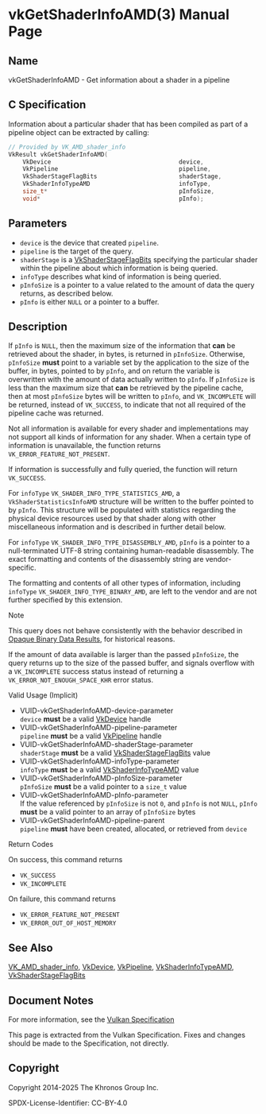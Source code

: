 # vkGetShaderInfoAMD(3) Manual Page

## Name

vkGetShaderInfoAMD - Get information about a shader in a pipeline



## [](#_c_specification)C Specification

Information about a particular shader that has been compiled as part of a pipeline object can be extracted by calling:

```c++
// Provided by VK_AMD_shader_info
VkResult vkGetShaderInfoAMD(
    VkDevice                                    device,
    VkPipeline                                  pipeline,
    VkShaderStageFlagBits                       shaderStage,
    VkShaderInfoTypeAMD                         infoType,
    size_t*                                     pInfoSize,
    void*                                       pInfo);
```

## [](#_parameters)Parameters

- `device` is the device that created `pipeline`.
- `pipeline` is the target of the query.
- `shaderStage` is a [VkShaderStageFlagBits](https://registry.khronos.org/vulkan/specs/latest/man/html/VkShaderStageFlagBits.html) specifying the particular shader within the pipeline about which information is being queried.
- `infoType` describes what kind of information is being queried.
- `pInfoSize` is a pointer to a value related to the amount of data the query returns, as described below.
- `pInfo` is either `NULL` or a pointer to a buffer.

## [](#_description)Description

If `pInfo` is `NULL`, then the maximum size of the information that **can** be retrieved about the shader, in bytes, is returned in `pInfoSize`. Otherwise, `pInfoSize` **must** point to a variable set by the application to the size of the buffer, in bytes, pointed to by `pInfo`, and on return the variable is overwritten with the amount of data actually written to `pInfo`. If `pInfoSize` is less than the maximum size that **can** be retrieved by the pipeline cache, then at most `pInfoSize` bytes will be written to `pInfo`, and `VK_INCOMPLETE` will be returned, instead of `VK_SUCCESS`, to indicate that not all required of the pipeline cache was returned.

Not all information is available for every shader and implementations may not support all kinds of information for any shader. When a certain type of information is unavailable, the function returns `VK_ERROR_FEATURE_NOT_PRESENT`.

If information is successfully and fully queried, the function will return `VK_SUCCESS`.

For `infoType` `VK_SHADER_INFO_TYPE_STATISTICS_AMD`, a `VkShaderStatisticsInfoAMD` structure will be written to the buffer pointed to by `pInfo`. This structure will be populated with statistics regarding the physical device resources used by that shader along with other miscellaneous information and is described in further detail below.

For `infoType` `VK_SHADER_INFO_TYPE_DISASSEMBLY_AMD`, `pInfo` is a pointer to a null-terminated UTF-8 string containing human-readable disassembly. The exact formatting and contents of the disassembly string are vendor-specific.

The formatting and contents of all other types of information, including `infoType` `VK_SHADER_INFO_TYPE_BINARY_AMD`, are left to the vendor and are not further specified by this extension.

Note

This query does not behave consistently with the behavior described in [Opaque Binary Data Results](https://registry.khronos.org/vulkan/specs/latest/html/vkspec.html#fundamentals-binaryresults), for historical reasons.

If the amount of data available is larger than the passed `pInfoSize`, the query returns up to the size of the passed buffer, and signals overflow with a `VK_INCOMPLETE` success status instead of returning a `VK_ERROR_NOT_ENOUGH_SPACE_KHR` error status.

Valid Usage (Implicit)

- [](#VUID-vkGetShaderInfoAMD-device-parameter)VUID-vkGetShaderInfoAMD-device-parameter  
  `device` **must** be a valid [VkDevice](https://registry.khronos.org/vulkan/specs/latest/man/html/VkDevice.html) handle
- [](#VUID-vkGetShaderInfoAMD-pipeline-parameter)VUID-vkGetShaderInfoAMD-pipeline-parameter  
  `pipeline` **must** be a valid [VkPipeline](https://registry.khronos.org/vulkan/specs/latest/man/html/VkPipeline.html) handle
- [](#VUID-vkGetShaderInfoAMD-shaderStage-parameter)VUID-vkGetShaderInfoAMD-shaderStage-parameter  
  `shaderStage` **must** be a valid [VkShaderStageFlagBits](https://registry.khronos.org/vulkan/specs/latest/man/html/VkShaderStageFlagBits.html) value
- [](#VUID-vkGetShaderInfoAMD-infoType-parameter)VUID-vkGetShaderInfoAMD-infoType-parameter  
  `infoType` **must** be a valid [VkShaderInfoTypeAMD](https://registry.khronos.org/vulkan/specs/latest/man/html/VkShaderInfoTypeAMD.html) value
- [](#VUID-vkGetShaderInfoAMD-pInfoSize-parameter)VUID-vkGetShaderInfoAMD-pInfoSize-parameter  
  `pInfoSize` **must** be a valid pointer to a `size_t` value
- [](#VUID-vkGetShaderInfoAMD-pInfo-parameter)VUID-vkGetShaderInfoAMD-pInfo-parameter  
  If the value referenced by `pInfoSize` is not `0`, and `pInfo` is not `NULL`, `pInfo` **must** be a valid pointer to an array of `pInfoSize` bytes
- [](#VUID-vkGetShaderInfoAMD-pipeline-parent)VUID-vkGetShaderInfoAMD-pipeline-parent  
  `pipeline` **must** have been created, allocated, or retrieved from `device`

Return Codes

On success, this command returns

- `VK_SUCCESS`
- `VK_INCOMPLETE`

On failure, this command returns

- `VK_ERROR_FEATURE_NOT_PRESENT`
- `VK_ERROR_OUT_OF_HOST_MEMORY`

## [](#_see_also)See Also

[VK\_AMD\_shader\_info](https://registry.khronos.org/vulkan/specs/latest/man/html/VK_AMD_shader_info.html), [VkDevice](https://registry.khronos.org/vulkan/specs/latest/man/html/VkDevice.html), [VkPipeline](https://registry.khronos.org/vulkan/specs/latest/man/html/VkPipeline.html), [VkShaderInfoTypeAMD](https://registry.khronos.org/vulkan/specs/latest/man/html/VkShaderInfoTypeAMD.html), [VkShaderStageFlagBits](https://registry.khronos.org/vulkan/specs/latest/man/html/VkShaderStageFlagBits.html)

## [](#_document_notes)Document Notes

For more information, see the [Vulkan Specification](https://registry.khronos.org/vulkan/specs/latest/html/vkspec.html#vkGetShaderInfoAMD)

This page is extracted from the Vulkan Specification. Fixes and changes should be made to the Specification, not directly.

## [](#_copyright)Copyright

Copyright 2014-2025 The Khronos Group Inc.

SPDX-License-Identifier: CC-BY-4.0